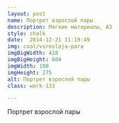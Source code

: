 ```yaml
---
layout: post
name: Портрет взрослой пары
description: Мягкие материалы, А3
style: chalk
date:  2014-12-21 11:19:49
img: coal/vsroslaja-para
imgBigWidth: 418
imgBigHeight: 604
imgWidth: 190
imgHeight: 275
alt: Портрет взрослой пары
class: work-133

---
```


Портрет взрослой пары